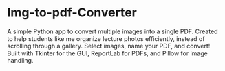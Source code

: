 # Img-to-pdf-Converter
A simple Python app to convert multiple images into a single PDF. Created to help students like me organize lecture photos efficiently, instead of scrolling through a gallery. Select images, name your PDF, and convert! Built with Tkinter for the GUI, ReportLab for PDFs, and Pillow for image handling.

